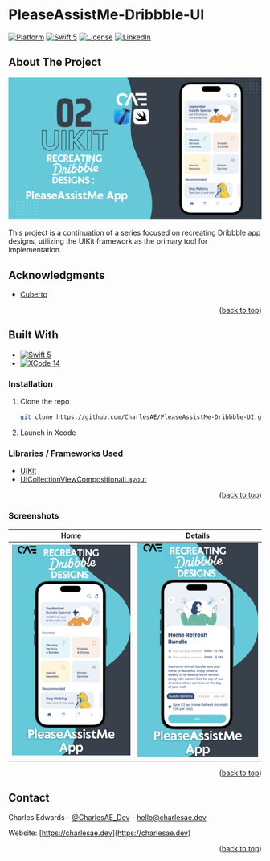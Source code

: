 # PleaseAssistMe-Dribbble-UI
<a name="readme-top"></a>
[![Platform](https://img.shields.io/badge/Platform-iOS-lightgrey.svg)]()
[![Swift 5](https://img.shields.io/badge/Swift-5.0-orange.svg)](https://swift.org)
[![License](http://img.shields.io/badge/license-MIT-lightgrey.svg?style=flat
            )](http://mit-license.org)
[![LinkedIn][linkedin-shield]][linkedin-url]
## About The Project

[![Dribbble - PleaseAssistMe App][product-screenshot]](https://dribbble.com/shots/17109073-PleaseAssistMe-App-Redesign)

This project is a continuation of a series focused on recreating Dribbble app designs, utilizing the UIKit framework as the primary tool for implementation.

## Acknowledgments

* [Cuberto](https://dribbble.com/cuberto)

<p align="right">(<a href="#readme-top">back to top</a>)</p>

## Built With

* [![Swift 5][Swift]][Swift-url]
* [![XCode 14][Xcode]][Xcode-url]



### Installation

1. Clone the repo
   ```sh
   git clone https://github.com/CharlesAE/PleaseAssistMe-Dribbble-UI.git
   ```
2. Launch in Xcode

### Libraries / Frameworks Used
* [UIKit](https://developer.apple.com/documentation/uikit)
* [UICollectionViewCompositionalLayout](https://developer.apple.com/documentation/uikit/uicollectionviewcompositionallayout)

<p align="right">(<a href="#readme-top">back to top</a>)</p>
   



### Screenshots
Home            |  Details
:-------------------------:|:-------------------------:
![Home](https://raw.githubusercontent.com/CharlesAE/PleaseAssistMe-Dribbble-UI/main/screenshots/Dribbble_UI_PleaseAssistMe_Home.png)  |   ![Details](https://raw.githubusercontent.com/CharlesAE/PleaseAssistMe-Dribbble-UI/main/screenshots/Dribbble_UI_PleaseAssistMe_Details.png)  
<p align="right">(<a href="#readme-top">back to top</a>)</p>

## Contact

Charles Edwards - [@CharlesAE_Dev](https://twitter.com/CharlesAE_Dev) - hello@charlesae.dev

Website: [https://charlesae.dev](https://charlesae.dev)

<p align="right">(<a href="#readme-top">back to top</a>)</p>

  <!-- MARKDOWN LINKS & IMAGES -->
<!-- https://www.markdownguide.org/basic-syntax/#reference-style-links -->
[linkedin-shield]: https://img.shields.io/badge/LinkedIn-%230077B5.svg?&style=flat-square&logo=linkedin&logoColor=white
[linkedin-url]: https://www.linkedin.com/in/charlesae/
[Swift]: https://img.shields.io/badge/swift-F54A2A?style=for-the-badge&logo=swift&logoColor=white
[Swift-url]: https://www.swift.org/
[Xcode]: https://img.shields.io/badge/Xcode-007ACC?style=for-the-badge&logo=Xcode&logoColor=white
[Xcode-url]: https://developer.apple.com/xcode/
[product-screenshot]: https://raw.githubusercontent.com/CharlesAE/PleaseAssistMe-Dribbble-UI/main/screenshots/Dribbble_UI_PleaseAssistMe.png
